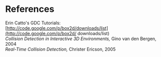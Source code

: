 # References

Erin Catto's GDC Tutorials:<br/>
[http://code.google.com/p/box2d/downloads/list](http://code.google.com/p/box2d/
downloads/list)<br/>
_Collision Detection in Interactive 3D Environments,_ Gino van den Bergen,
2004<br/>
_Real-Time Collision Detection,_ Christer Ericson, 2005
